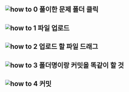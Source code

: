 ![how to 0](https://user-images.githubusercontent.com/45033215/88040508-f6345300-cb83-11ea-9dfa-9e4396f904e9.PNG)
풀이한 문제 폴더 클릭
----------

![how to 1](https://user-images.githubusercontent.com/45033215/88040509-f6cce980-cb83-11ea-961d-6d1c8e5fd66a.PNG)
파일 업로드
----------

![how to 2](https://user-images.githubusercontent.com/45033215/88040510-f7658000-cb83-11ea-8a53-8bd59c3517a7.PNG)
업로드 할 파일 드래그
----------

![how to 3](https://user-images.githubusercontent.com/45033215/88040517-f92f4380-cb83-11ea-8018-b1dde9bfb2a3.PNG)
폴더명이랑 커밋을 똑같이 할 것
----------

![how to 4](https://user-images.githubusercontent.com/45033215/88040503-f5032600-cb83-11ea-9218-213da8558a5e.PNG)
커밋
----------
